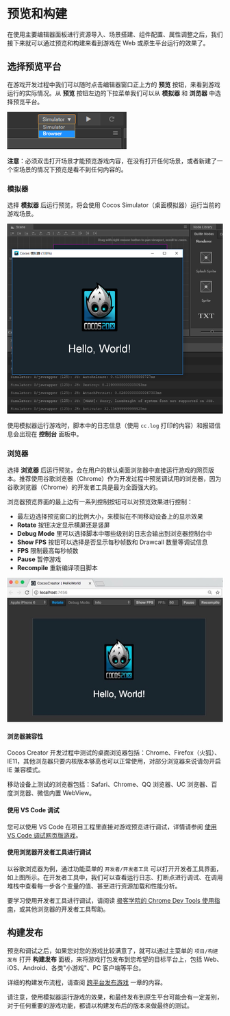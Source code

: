 # 预览和构建

在使用主要编辑器面板进行资源导入、场景搭建、组件配置、属性调整之后，我们接下来就可以通过预览和构建来看到游戏在 Web 或原生平台运行的效果了。

## 选择预览平台

在游戏开发过程中我们可以随时点击编辑器窗口正上方的 **预览** 按钮，来看到游戏运行的实际情况。从 **预览** 按钮左边的下拉菜单我们可以从 **模拟器** 和 **浏览器** 中选择预览平台。

![select platform](preview-build/select-platform.png)

**注意**：必须双击打开场景才能预览游戏内容，在没有打开任何场景，或者新建了一个空场景的情况下预览是看不到任何内容的。

### 模拟器

选择 **模拟器** 后运行预览，将会使用 Cocos Simulator（桌面模拟器）运行当前的游戏场景。

![simulator](preview-build/simulator.png)

使用模拟器运行游戏时，脚本中的日志信息（使用 `cc.log` 打印的内容）和报错信息会出现在 **控制台** 面板中。

### 浏览器

选择 **浏览器** 后运行预览，会在用户的默认桌面浏览器中直接运行游戏的网页版本。推荐使用谷歌浏览器（Chrome）作为开发过程中预览调试用的浏览器，因为谷歌浏览器（Chrome）的开发者工具是最为全面强大的。

浏览器预览界面的最上边有一系列控制按钮可以对预览效果进行控制：

- 最左边选择预览窗口的比例大小，来模拟在不同移动设备上的显示效果
- **Rotate** 按钮决定显示横屏还是竖屏
- **Debug Mode** 里可以选择脚本中哪些级别的日志会输出到浏览器控制台中
- **Show FPS** 按钮可以选择是否显示每秒帧数和 Drawcall 数量等调试信息
- **FPS** 限制最高每秒帧数
- **Pause** 暂停游戏
- **Recompile** 重新编译项目脚本

![browser](preview-build/browser.png)

#### 浏览器兼容性

Cocos Creator 开发过程中测试的桌面浏览器包括：Chrome、Firefox（火狐）、IE11，其他浏览器只要内核版本够高也可以正常使用，对部分浏览器来说请勿开启 IE 兼容模式。

移动设备上测试的浏览器包括：Safari、Chrome、QQ 浏览器、UC 浏览器、百度浏览器、微信内置 WebView。

#### 使用 VS Code 调试

您可以使用 VS Code 在项目工程里直接对游戏预览进行调试，详情请参阅 [使用 VS Code 调试网页版游戏](../coding-setup.md#-vs-code--1)。

#### 使用浏览器开发者工具进行调试

以谷歌浏览器为例，通过功能菜单的 `开发者/开发者工具` 可以打开开发者工具界面，如上图所示。在开发者工具中，我们可以查看运行日志、打断点进行调试、在调用堆栈中查看每一步各个变量的值、甚至进行资源加载和性能分析。

要学习使用开发者工具进行调试，请阅读 [极客学院的 Chrome Dev Tools 使用指南](http://wiki.jikexueyuan.com/project/chrome-devtools/overview.html)，或其他浏览器的开发者工具帮助。

## 构建发布

预览和调试之后，如果您对您的游戏比较满意了，就可以通过主菜单的 `项目/构建发布` 打开 **构建发布** 面板，来将游戏打包发布到您希望的目标平台上，包括 Web、iOS、Android、各类"小游戏"、PC 客户端等平台。

详细的构建发布流程，请查阅 [跨平台发布游戏](../../publish/index.md) 一章的内容。

请注意，使用模拟器运行游戏的效果，和最终发布到原生平台可能会有一定差别，对于任何重要的游戏功能，都请以构建发布后的版本来做最终的测试。

